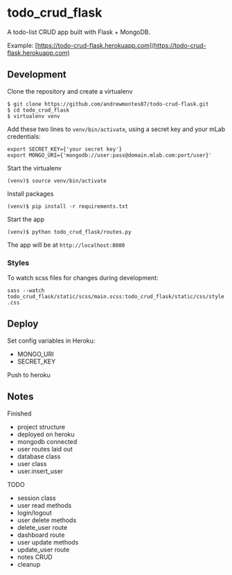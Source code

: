 # todo_crud_flask

A todo-list CRUD app built with Flask + MongoDB.

Example: [https://todo-crud-flask.herokuapp.com](https://todo-crud-flask.herokuapp.com)

## Development

Clone the repository and create a virtualenv

```
$ git clone https://github.com/andrewmontes87/todo-crud-flask.git
$ cd todo_crud_flask
$ virtualenv venv
```

Add these two lines to `venv/bin/activate`, using a secret key and your mLab credentials:

```
export SECRET_KEY={'your secret key'}
export MONGO_URI={'mongodb://user:pass@domain.mlab.com:port/user}'
```

Start the virtualenv

`(venv)$ source venv/bin/activate`

Install packages

`(venv)$ pip install -r requirements.txt`

Start the app

`(venv)$ python todo_crud_flask/routes.py`

The app will be at `http://localhost:8000`



### Styles

To watch scss files for changes during development:

`sass --watch todo_crud_flask/static/scss/main.scss:todo_crud_flask/static/css/style.css`


## Deploy

Set config variables in Heroku:
- MONGO_URI
- SECRET_KEY

Push to heroku



## Notes

Finished
- project structure
- deployed on heroku
- mongodb connected
- user routes laid out
- database class
- user class
- user.insert_user

TODO
- session class
- user read methods
- login/logout
- user delete methods
- delete_user route
- dashboard route
- user update methods
- update_user route
- notes CRUD
- cleanup


